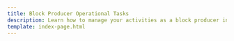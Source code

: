 ```yaml
---
title: Block Producer Operational Tasks
description: Learn how to manage your activities as a block producer in the Tanssi appchain protocol, including managing your account, upgrading your node, and more.
template: index-page.html
---
```

